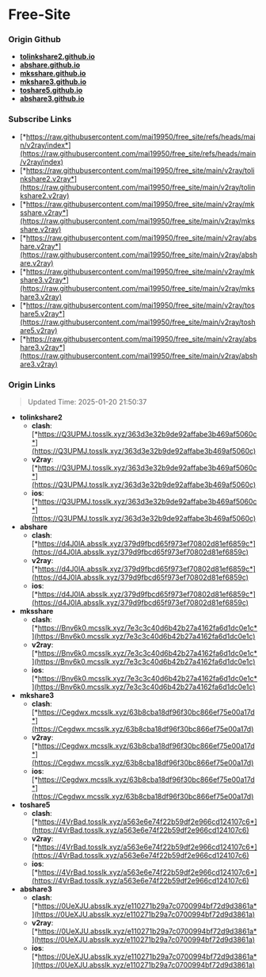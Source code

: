 # Free-Site

### Origin Github

- [**tolinkshare2.github.io**](https://github.com/tolinkshare2/tolinkshare2.github.io)
- [**abshare.github.io**](https://github.com/abshare/abshare.github.io)
- [**mksshare.github.io**](https://github.com/mksshare/mksshare.github.io)
- [**mkshare3.github.io**](https://github.com/mkshare3/mkshare3.github.io)
- [**toshare5.github.io**](https://github.com/toshare5/toshare5.github.io)
- [**abshare3.github.io**](https://github.com/abshare3/abshare3.github.io)

### Subscribe Links

- [*https://raw.githubusercontent.com/mai19950/free_site/refs/heads/main/v2ray/index*](https://raw.githubusercontent.com/mai19950/free_site/refs/heads/main/v2ray/index)
- [*https://raw.githubusercontent.com/mai19950/free_site/main/v2ray/tolinkshare2.v2ray*](https://raw.githubusercontent.com/mai19950/free_site/main/v2ray/tolinkshare2.v2ray)
- [*https://raw.githubusercontent.com/mai19950/free_site/main/v2ray/mksshare.v2ray*](https://raw.githubusercontent.com/mai19950/free_site/main/v2ray/mksshare.v2ray)
- [*https://raw.githubusercontent.com/mai19950/free_site/main/v2ray/abshare.v2ray*](https://raw.githubusercontent.com/mai19950/free_site/main/v2ray/abshare.v2ray)
- [*https://raw.githubusercontent.com/mai19950/free_site/main/v2ray/mkshare3.v2ray*](https://raw.githubusercontent.com/mai19950/free_site/main/v2ray/mkshare3.v2ray)
- [*https://raw.githubusercontent.com/mai19950/free_site/main/v2ray/toshare5.v2ray*](https://raw.githubusercontent.com/mai19950/free_site/main/v2ray/toshare5.v2ray)
- [*https://raw.githubusercontent.com/mai19950/free_site/main/v2ray/abshare3.v2ray*](https://raw.githubusercontent.com/mai19950/free_site/main/v2ray/abshare3.v2ray)

### Origin Links

> Updated Time: 2025-01-20 21:50:37

- **tolinkshare2**
  - **clash**: [*https://Q3UPMJ.tosslk.xyz/363d3e32b9de92affabe3b469af5060c*](https://Q3UPMJ.tosslk.xyz/363d3e32b9de92affabe3b469af5060c)
  - **v2ray**: [*https://Q3UPMJ.tosslk.xyz/363d3e32b9de92affabe3b469af5060c*](https://Q3UPMJ.tosslk.xyz/363d3e32b9de92affabe3b469af5060c)
  - **ios**: [*https://Q3UPMJ.tosslk.xyz/363d3e32b9de92affabe3b469af5060c*](https://Q3UPMJ.tosslk.xyz/363d3e32b9de92affabe3b469af5060c)
- **abshare**
  - **clash**: [*https://d4J0lA.absslk.xyz/379d9fbcd65f973ef70802d81ef6859c*](https://d4J0lA.absslk.xyz/379d9fbcd65f973ef70802d81ef6859c)
  - **v2ray**: [*https://d4J0lA.absslk.xyz/379d9fbcd65f973ef70802d81ef6859c*](https://d4J0lA.absslk.xyz/379d9fbcd65f973ef70802d81ef6859c)
  - **ios**: [*https://d4J0lA.absslk.xyz/379d9fbcd65f973ef70802d81ef6859c*](https://d4J0lA.absslk.xyz/379d9fbcd65f973ef70802d81ef6859c)
- **mksshare**
  - **clash**: [*https://Bnv6k0.mcsslk.xyz/7e3c3c40d6b42b27a4162fa6d1dc0e1c*](https://Bnv6k0.mcsslk.xyz/7e3c3c40d6b42b27a4162fa6d1dc0e1c)
  - **v2ray**: [*https://Bnv6k0.mcsslk.xyz/7e3c3c40d6b42b27a4162fa6d1dc0e1c*](https://Bnv6k0.mcsslk.xyz/7e3c3c40d6b42b27a4162fa6d1dc0e1c)
  - **ios**: [*https://Bnv6k0.mcsslk.xyz/7e3c3c40d6b42b27a4162fa6d1dc0e1c*](https://Bnv6k0.mcsslk.xyz/7e3c3c40d6b42b27a4162fa6d1dc0e1c)
- **mkshare3**
  - **clash**: [*https://Cegdwx.mcsslk.xyz/63b8cba18df96f30bc866ef75e00a17d*](https://Cegdwx.mcsslk.xyz/63b8cba18df96f30bc866ef75e00a17d)
  - **v2ray**: [*https://Cegdwx.mcsslk.xyz/63b8cba18df96f30bc866ef75e00a17d*](https://Cegdwx.mcsslk.xyz/63b8cba18df96f30bc866ef75e00a17d)
  - **ios**: [*https://Cegdwx.mcsslk.xyz/63b8cba18df96f30bc866ef75e00a17d*](https://Cegdwx.mcsslk.xyz/63b8cba18df96f30bc866ef75e00a17d)
- **toshare5**
  - **clash**: [*https://4VrBad.tosslk.xyz/a563e6e74f22b59df2e966cd124107c6*](https://4VrBad.tosslk.xyz/a563e6e74f22b59df2e966cd124107c6)
  - **v2ray**: [*https://4VrBad.tosslk.xyz/a563e6e74f22b59df2e966cd124107c6*](https://4VrBad.tosslk.xyz/a563e6e74f22b59df2e966cd124107c6)
  - **ios**: [*https://4VrBad.tosslk.xyz/a563e6e74f22b59df2e966cd124107c6*](https://4VrBad.tosslk.xyz/a563e6e74f22b59df2e966cd124107c6)
- **abshare3**
  - **clash**: [*https://0UeXJU.absslk.xyz/e110271b29a7c0700994bf72d9d3861a*](https://0UeXJU.absslk.xyz/e110271b29a7c0700994bf72d9d3861a)
  - **v2ray**: [*https://0UeXJU.absslk.xyz/e110271b29a7c0700994bf72d9d3861a*](https://0UeXJU.absslk.xyz/e110271b29a7c0700994bf72d9d3861a)
  - **ios**: [*https://0UeXJU.absslk.xyz/e110271b29a7c0700994bf72d9d3861a*](https://0UeXJU.absslk.xyz/e110271b29a7c0700994bf72d9d3861a)
